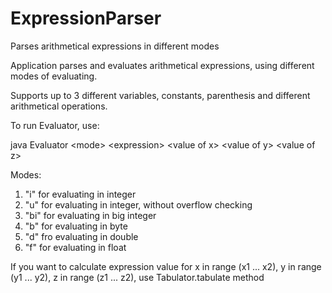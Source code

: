 # ExpressionParser
Parses arithmetical expressions in different modes

Application parses and evaluates arithmetical expressions, using different modes of evaluating.

Supports up to 3 different variables, constants, parenthesis and different arithmetical operations.

To run Evaluator, use:

java Evaluator \<mode\> \<expression\> \<value of x\> \<value of y\> \<value of z\>

Modes:
1) "i" for evaluating in integer
2) "u" for evaluating in integer, without overflow checking
3) "bi" for evaluating in big integer
4) "b" for evaluating in byte
5) "d" fro evaluating in double
6) "f" for evaluating in float

If you want to calculate expression value for x in range (x1 ... x2), y in range (y1 ... y2), z in range (z1 ... z2), use Tabulator.tabulate method

